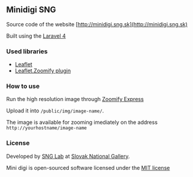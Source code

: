 ## Minidigi SNG

Source code of the website [http://minidigi.sng.sk](http://minidigi.sng.sk)

Built using the [Laravel 4](http://laravel.com/) 


### Used libraries 


- [Leaflet](http://leafletjs.com)
- [Leaflet.Zoomify plugin](https://github.com/turban/Leaflet.Zoomify)


### How to use

Run the high resolution image through [Zoomify Express](http://www.zoomify.com/express.htm)

Upload it into `/public/img/image-name/`. 

The image is available for zooming imediately on the address `http://yourhostname/image-name`

### License

Developed by [SNG Lab](http://lab.sng.sk) at [Slovak National Gallery](http://www.sng.sk).

Mini digi is open-sourced software licensed under the [MIT license](http://opensource.org/licenses/MIT)
